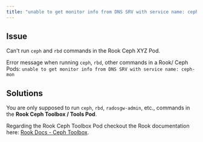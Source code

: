 ```yaml
---
title: "unable to get monitor info from DNS SRV with service name: ceph-mon"
---
```


## Issue

Can't run `ceph` and `rbd` commands in the Rook Ceph XYZ Pod.

Error message when running `ceph`, `rbd`, other commands in a Rook/ Ceph Pods: `unable to get monitor info from DNS SRV with service name: ceph-mon`

## Solutions

You are only supposed to run `ceph`, `rbd`, `radosgw-admin`, etc., commands in the **Rook Ceph Toolbox / Tools Pod**.

Regarding the Rook Ceph Toolbox Pod checkout the Rook documentation here: [Rook Docs - Ceph Toolbox](https://rook.io/docs/rook/v1.11/Troubleshooting/ceph-toolbox/).
